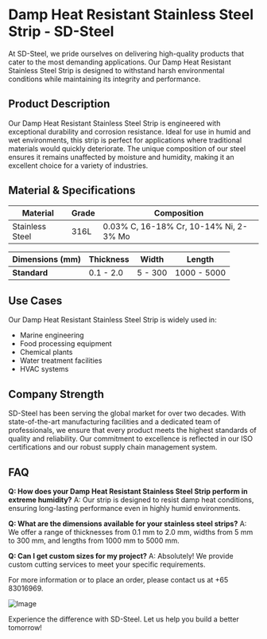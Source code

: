 # Damp Heat Resistant Stainless Steel Strip - SD-Steel

At SD-Steel, we pride ourselves on delivering high-quality products that cater to the most demanding applications. Our Damp Heat Resistant Stainless Steel Strip is designed to withstand harsh environmental conditions while maintaining its integrity and performance.

## Product Description

Our Damp Heat Resistant Stainless Steel Strip is engineered with exceptional durability and corrosion resistance. Ideal for use in humid and wet environments, this strip is perfect for applications where traditional materials would quickly deteriorate. The unique composition of our steel ensures it remains unaffected by moisture and humidity, making it an excellent choice for a variety of industries.

## Material & Specifications

| **Material** | **Grade** | **Composition** |
|--------------|-----------|-----------------|
| Stainless Steel | 316L      | 0.03% C, 16-18% Cr, 10-14% Ni, 2-3% Mo |

| **Dimensions (mm)** | **Thickness** | **Width** | **Length** |
|----------------------|---------------|-----------|------------|
| **Standard**         | 0.1 - 2.0     | 5 - 300   | 1000 - 5000|

## Use Cases

Our Damp Heat Resistant Stainless Steel Strip is widely used in:
- Marine engineering
- Food processing equipment
- Chemical plants
- Water treatment facilities
- HVAC systems

## Company Strength

SD-Steel has been serving the global market for over two decades. With state-of-the-art manufacturing facilities and a dedicated team of professionals, we ensure that every product meets the highest standards of quality and reliability. Our commitment to excellence is reflected in our ISO certifications and our robust supply chain management system.

## FAQ

**Q: How does your Damp Heat Resistant Stainless Steel Strip perform in extreme humidity?**
A: Our strip is designed to resist damp heat conditions, ensuring long-lasting performance even in highly humid environments.

**Q: What are the dimensions available for your stainless steel strips?**
A: We offer a range of thicknesses from 0.1 mm to 2.0 mm, widths from 5 mm to 300 mm, and lengths from 1000 mm to 5000 mm.

**Q: Can I get custom sizes for my project?**
A: Absolutely! We provide custom cutting services to meet your specific requirements.

For more information or to place an order, please contact us at +65 83016969.

![Image](https://github.com/user-attachments/assets/2567258e-e124-4816-932d-1809bd27ef0b)

Experience the difference with SD-Steel. Let us help you build a better tomorrow!